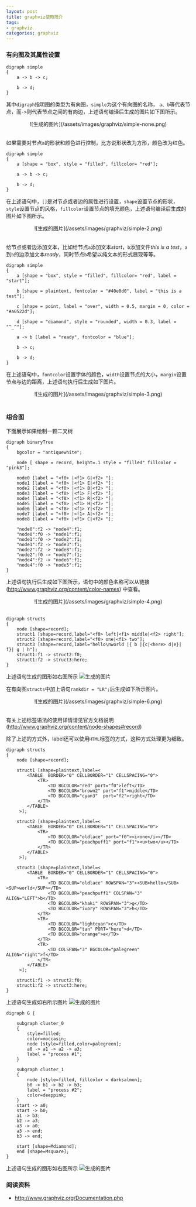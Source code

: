 ```yaml
---
layout: post
title: graphviz使用简介
tags:
- graphviz
categories: graphviz
---
```


### 有向图及其属性设置
```
digraph simple
{
	a -> b -> c;

	b -> d;
}
```

其中```digraph```指明图的类型为有向图，```simple```为这个有向图的名称， ```a```、```b```等代表节点，而```->```则代表节点之间的有向边，上述语句编译后生成的图片如下图所示。
<center>
![生成的图片](/assets/images/graphviz/simple-none.png)
</center>
<br/>

如果需要对节点```a```的形状和颜色进行控制，比方说形状改为方形，颜色改为红色。

```
digraph simple
{
	a [shape = "box", style = "filled", fillcolor= "red"];

	a -> b -> c;

	b -> d;
}
```

在上述语句中，```[]```是对节点或者边的属性进行设置，```shape```设置节点的形状，```style```设置节点的风格，```fillcolor```设置节点的填充颜色，上述语句编译后生成的图片如下图所示。
<center>
![生成的图片](/assets/images/graphviz/simple-2.png) <br/>
</center>
<br/>

给节点或者边添加文本，比如给节点```a```添加文本*start*，```b```添加文件*this is a test*，```a```到```b```的边添加文本*ready*，同时节点```b```希望以纯文本的形式展现等等。

```
digraph simple
{
	a [shape = "box", style = "filled", fillcolor= "red", label = "start"];

	b [shape = plaintext, fontcolor = "#40e0d0", label = "this is a test"];

	c [shape = point, label = "over", width = 0.5, margin = 0, color = "#a0522d"];

	d [shape = "diamond", style = "rounded", width = 0.3, label = "^_^"];

	a -> b [label = "ready", fontcolor = "blue"];

	b -> c;

	b -> d;
}
```

在上述语句中，```fontcolor```设置字体的颜色，```width```设置节点的大小，```margin```设置节点与边的距离，上述语句执行后生成如下图片。
<center>
![生成的图片](/assets/images/graphviz/simple-3.png)
</center>
<br/>

### 组合图
下面展示如果绘制一颗二叉树

```
digraph binaryTree
{
	bgcolor = "antiquewhite";

	node [ shape = record, height=.1 style = "filled" fillcolor = "pink3"];

	node0 [label = "<f0> |<f1> G|<f2> "];
	node1 [label = "<f0> |<f1> E|<f2> "];
	node2 [label = "<f0> |<f1> B|<f2> "];
	node3 [label = "<f0> |<f1> F|<f2> "];
	node4 [label = "<f0> |<f1> R|<f2> "];
	node5 [label = "<f0> |<f1> H|<f2> "];
	node6 [label = "<f0> |<f1> Y|<f2> "];
	node7 [label = "<f0> |<f1> A|<f2> "];
	node8 [label = "<f0> |<f1> C|<f2> "];

	"node0":f2 -> "node4":f1;
	"node0":f0 -> "node1":f1;
	"node1":f0 -> "node2":f1;
	"node1":f2 -> "node3":f1;
	"node2":f2 -> "node8":f1;
	"node2":f0 -> "node7":f1;
	"node4":f2 -> "node6":f1;
	"node4":f0 -> "node5":f1;
}
```

上述语句执行后生成如下图所示，语句中的颜色名称可以从链接 (http://www.graphviz.org/content/color-names) 中查看。
<center>
![生成的图片](/assets/images/graphviz/simple-4.png)
</center>
<br/>

```
digraph structs
{
	node [shape=record];
	struct1 [shape=record,label="<f0> left|<f1> middle|<f2> right"];
	struct2 [shape=record,label="<f0> one|<f1> two"];
	struct3 [shape=record,label="hello\nworld |{ b |{c|<here> d|e}| f}| g | h"];
	struct1:f1 -> struct2:f0;
	struct1:f2 -> struct3:here;
}
```

上述语句生成的图形如右图所示 ![生成的图片](/assets/images/graphviz/simple-5.png) <br/>

在有向图```structs```中加上语句```rankdir = "LR";```后生成如下所示图片。
<center>
![生成的图片](/assets/images/graphviz/simple-6.png)
</center>
<br/>

有关上述标签语法的使用详情请见官方文档说明 (http://www.graphviz.org/content/node-shapes#record) <br/>

除了上述的方式外，label还可以使用```HTML```标签的方式，这种方式处理更为细致。

```
digraph structs
{
	node [shape=record];

	struct1 [shape=plaintext,label=<
		<TABLE  BORDER="0" CELLBORDER="1" CELLSPACING="0">
			<TR>
				<TD BGCOLOR="red" port="f0">left</TD>
				<TD BGCOLOR="brown2" port="f1">middle</TD>
				<TD BGCOLOR="cyan3"  port="f2">right</TD>
			</TR>
		</TABLE>
	 >];

	struct2 [shape=plaintext,label=<
		<TABLE  BORDER="0" CELLBORDER="1" CELLSPACING="0">
			<TR>
				<TD BGCOLOR="oldlace" port="f0"><i>one</i></TD>
				<TD BGCOLOR="peachpuff1" port="f1"><u>two</u></TD>
			</TR>
		</TABLE>
	 >];

	struct3 [shape=plaintext,label=<
		<TABLE  BORDER="0" CELLBORDER="1" CELLSPACING="0">
			<TR>
				<TD BGCOLOR="oldlace" ROWSPAN="3"><SUB>hello</SUB><SUP>world</SUP></TD>
				<TD BGCOLOR="peachpuff1" COLSPAN="3" ALIGN="LEFT">b</TD>
				<TD BGCOLOR="khaki" ROWSPAN="3">g</TD>
				<TD BGCOLOR="ivory" ROWSPAN="3">h</TD>
			</TR>
			<TR>
				<TD BGCOLOR="lightcyan">c</TD>
				<TD BGCOLOR="tan" PORT="here">d</TD>
				<TD BGCOLOR="orange">e</TD>
			</TR>
			<TR>
				<TD COLSPAN="3" BGCOLOR="palegreen" ALIGN="right">f</TD>
			</TR>
		</TABLE>
	 >];

	struct1:f1 -> struct2:f0;
	struct1:f2 -> struct3:here;
}
```

上述语句生成如右所示图片 ![生成的图片](/assets/images/graphviz/simple-8.png) <br/>


```
digraph G {

	subgraph cluster_0
	{
		style=filled;
		color=moccasin;
		node [style=filled,color=palegreen];
		a0 -> a1 -> a2 -> a3;
		label = "process #1";
	}

	subgraph cluster_1
	{
		node [style=filled, fillcolor = darksalmon];
		b0 -> b1 -> b2 -> b3;
		label = "process #2";
		color=deeppink;
	}
	start -> a0;
	start -> b0;
	a1 -> b3;
	b2 -> a3;
	a3 -> a0;
	a3 -> end;
	b3 -> end;

	start [shape=Mdiamond];
	end [shape=Msquare];
}
```
上述语句生成的图形如右图所示 ![生成的图片](/assets/images/graphviz/simple-7.png) <br/>


### 阅读资料
- http://www.graphviz.org/Documentation.php

